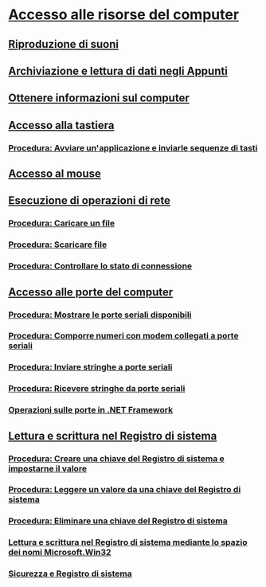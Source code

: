 # [Accesso alle risorse del computer](computer-resources.md)
## [Riproduzione di suoni](playing-sounds.md)
## [Archiviazione e lettura di dati negli Appunti](storing-data-to-and-reading-from-the-clipboard.md)
## [Ottenere informazioni sul computer](getting-information-about-the-computer.md)
## [Accesso alla tastiera](accessing-the-keyboard.md)
### [Procedura: Avviare un'applicazione e inviarle sequenze di tasti](how-to-start-an-application-and-send-it-keystrokes.md)
## [Accesso al mouse](accessing-the-mouse.md)
## [Esecuzione di operazioni di rete](performing-network-operations.md)
### [Procedura: Caricare un file](how-to-upload-a-file.md)
### [Procedura: Scaricare file](how-to-download-a-file.md)
### [Procedura: Controllare lo stato di connessione](how-to-check-connection-status.md)
## [Accesso alle porte del computer](accessing-the-computer-s-ports.md)
### [Procedura: Mostrare le porte seriali disponibili](how-to-show-available-serial-ports.md)
### [Procedura: Comporre numeri con modem collegati a porte seriali](how-to-dial-modems-attached-to-serial-ports.md)
### [Procedura: Inviare stringhe a porte seriali](how-to-send-strings-to-serial-ports.md)
### [Procedura: Ricevere stringhe da porte seriali](how-to-receive-strings-from-serial-ports.md)
### [Operazioni sulle porte in .NET Framework](port-operations-in-the-net-framework.md)
## [Lettura e scrittura nel Registro di sistema](reading-from-and-writing-to-the-registry.md)
### [Procedura: Creare una chiave del Registro di sistema e impostarne il valore](how-to-create-a-registry-key-and-set-its-value.md)
### [Procedura: Leggere un valore da una chiave del Registro di sistema](how-to-read-a-value-from-a-registry-key.md)
### [Procedura: Eliminare una chiave del Registro di sistema](how-to-delete-a-registry-key.md)
### [Lettura e scrittura nel Registro di sistema mediante lo spazio dei nomi Microsoft.Win32](reading-from-and-writing-to-the-registry-using-the-microsoft-win32-namespace.md)
### [Sicurezza e Registro di sistema](security-and-the-registry.md)